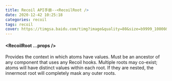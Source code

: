 ```yaml
---
title: Recoil API手册--<RecoilRoot />
date: 2020-12-42 10:25:18
categories: recoil
tags: recoil
cover: https://timgsa.baidu.com/timg?image&quality=80&size=b9999_10000&sec=1607922256919&di=82c55eb1672802ed643ef2785b3ed6e6&imgtype=0&src=http%3A%2F%2Fn.sinaimg.cn%2Fsinacn07%2F600%2Fw1920h1080%2F20180512%2Fd43c-hamfahw7826410.jpg
---
```

#### <RecoilRoot ...props />
Provides the context in which atoms have values. Must be an ancestor of any component that uses any Recoil hooks. Multiple roots may co-exist; atoms will have distinct values within each root. If they are nested, the innermost root will completely mask any outer roots.